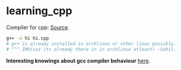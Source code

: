 # learning_cpp

Compiler for cpp: [Source](https://stackoverflow.com/a/7005723/10012446).

```bash
g++ -o hi hi.cpp
# g++ is already installed in archlinux or other linux possibly.
# ^^^ IMO(coz its already there in in archlinux atleast) ~Sahil.
```

**Interesting knowings about gcc compiler behaviour** [here](https://unix.stackexchange.com/a/34659/504112).
